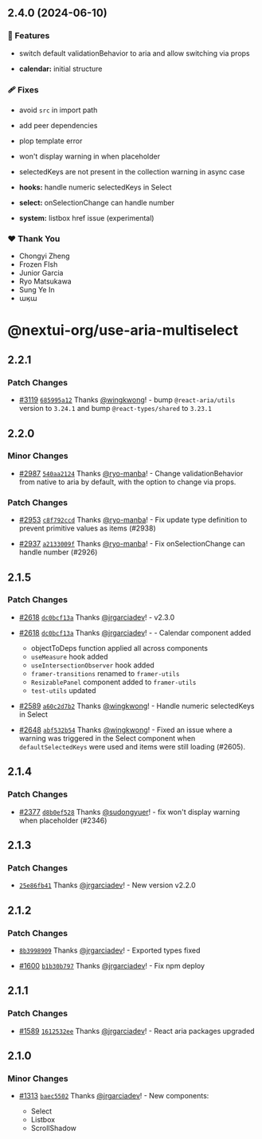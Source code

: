 ## 2.4.0 (2024-06-10)


### 🚀 Features

- switch default validationBehavior to aria and allow switching via props

- **calendar:** initial structure


### 🩹 Fixes

- avoid `src` in import path

- add peer dependencies

- plop template error

- won't display warning in when placeholder

- selectedKeys are not present in the collection warning in async case

- **hooks:** handle numeric selectedKeys in Select

- **select:** onSelectionChange can handle number

- **system:** listbox href issue (experimental)


### ❤️  Thank You

- Chongyi Zheng
- Frozen FIsh
- Junior Garcia
- Ryo Matsukawa
- Sung Ye In
- աӄա

# @nextui-org/use-aria-multiselect

## 2.2.1

### Patch Changes

- [#3119](https://github.com/nextui-org/nextui/pull/3119) [`685995a12`](https://github.com/nextui-org/nextui/commit/685995a125cc3db26c6adb67ed9f7245b87e792a) Thanks [@wingkwong](https://github.com/wingkwong)! - bump `@react-aria/utils` version to `3.24.1` and bump `@react-types/shared` to `3.23.1`

## 2.2.0

### Minor Changes

- [#2987](https://github.com/nextui-org/nextui/pull/2987) [`540aa2124`](https://github.com/nextui-org/nextui/commit/540aa2124b45b65a40e73f5aea2b90405fe1fe9a) Thanks [@ryo-manba](https://github.com/ryo-manba)! - Change validationBehavior from native to aria by default, with the option to change via props.

### Patch Changes

- [#2953](https://github.com/nextui-org/nextui/pull/2953) [`c8f792ccd`](https://github.com/nextui-org/nextui/commit/c8f792ccd78a80000e6f5b15e6f22cac947fd531) Thanks [@ryo-manba](https://github.com/ryo-manba)! - Fix update type definition to prevent primitive values as items (#2938)

- [#2937](https://github.com/nextui-org/nextui/pull/2937) [`a2133009f`](https://github.com/nextui-org/nextui/commit/a2133009f73aa728a0e5deeb9b742aa1defd4de2) Thanks [@ryo-manba](https://github.com/ryo-manba)! - Fix onSelectionChange can handle number (#2926)

## 2.1.5

### Patch Changes

- [#2618](https://github.com/nextui-org/nextui/pull/2618) [`dc0bcf13a`](https://github.com/nextui-org/nextui/commit/dc0bcf13a5e9aa0450938bcca47cd4c696066f14) Thanks [@jrgarciadev](https://github.com/jrgarciadev)! - v2.3.0

- [#2618](https://github.com/nextui-org/nextui/pull/2618) [`dc0bcf13a`](https://github.com/nextui-org/nextui/commit/dc0bcf13a5e9aa0450938bcca47cd4c696066f14) Thanks [@jrgarciadev](https://github.com/jrgarciadev)! - - Calendar component added

  - objectToDeps function applied all across components
  - `useMeasure` hook added
  - `useIntersectionObserver` hook added
  - `framer-transitions` renamed to `framer-utils`
  - `ResizablePanel` component added to `framer-utils`
  - `test-utils` updated

- [#2589](https://github.com/nextui-org/nextui/pull/2589) [`a60c2d7b2`](https://github.com/nextui-org/nextui/commit/a60c2d7b22b3335084b4a846f9d39f00751e8c24) Thanks [@wingkwong](https://github.com/wingkwong)! - Handle numeric selectedKeys in Select

- [#2648](https://github.com/nextui-org/nextui/pull/2648) [`abf532b54`](https://github.com/nextui-org/nextui/commit/abf532b548235689fb37a3e79f07776ff52f6caf) Thanks [@wingkwong](https://github.com/wingkwong)! - Fixed an issue where a warning was triggered in the Select component when `defaultSelectedKeys` were used and items were still loading (#2605).

## 2.1.4

### Patch Changes

- [#2377](https://github.com/nextui-org/nextui/pull/2377) [`d8b0ef528`](https://github.com/nextui-org/nextui/commit/d8b0ef528b341b25c2032fdc4530956d1d15a5ba) Thanks [@sudongyuer](https://github.com/sudongyuer)! - fix won't display warning when placeholder (#2346)

## 2.1.3

### Patch Changes

- [`25e86fb41`](https://github.com/nextui-org/nextui/commit/25e86fb41770d3cdae6dfdb79306b78fa02d8187) Thanks [@jrgarciadev](https://github.com/jrgarciadev)! - New version v2.2.0

## 2.1.2

### Patch Changes

- [`8b3998909`](https://github.com/nextui-org/nextui/commit/8b39989090d9cd577e886edde01b081d37e65bb7) Thanks [@jrgarciadev](https://github.com/jrgarciadev)! - Exported types fixed

- [#1600](https://github.com/nextui-org/nextui/pull/1600) [`b1b30b797`](https://github.com/nextui-org/nextui/commit/b1b30b7976f1d6652808fbf12ffde044f0861572) Thanks [@jrgarciadev](https://github.com/jrgarciadev)! - Fix npm deploy

## 2.1.1

### Patch Changes

- [#1589](https://github.com/nextui-org/nextui/pull/1589) [`1612532ee`](https://github.com/nextui-org/nextui/commit/1612532eeeabbc49165546b1a2e7aebf89e7a1c2) Thanks [@jrgarciadev](https://github.com/jrgarciadev)! - React aria packages upgraded

## 2.1.0

### Minor Changes

- [#1313](https://github.com/nextui-org/nextui/pull/1313) [`baec5502`](https://github.com/nextui-org/nextui/commit/baec55029de7f17ba84d3e6c8c98358fd1f2695e) Thanks [@jrgarciadev](https://github.com/jrgarciadev)! - New components:

  - Select
  - Listbox
  - ScrollShadow
